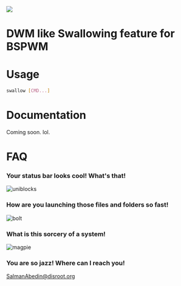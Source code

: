 ![](demo/preview.gif)

# DWM like Swallowing feature for BSPWM

# Usage
```sh
swallow [CMD...]
```

# Documentation
Coming soon. lol.

# FAQ
### Your status bar looks cool! What's that!
![uniblocks](https://github.com/salman-abedin/uniblocks)
### How are you launching those files and folders so fast!
![bolt](https://github.com/salman-abedin/bolt)
### What is this sorcery of a system!
![magpie](https://github.com/salman-abedin/magpie)
### You are so jazz! Where can I reach you!
SalmanAbedin@disroot.org

